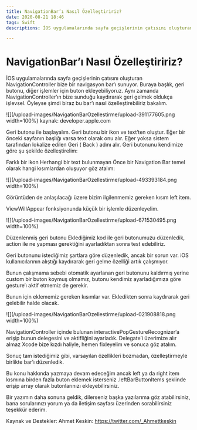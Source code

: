 ```yaml
---
title: NavigationBar’ı Nasıl Özelleştiririz?
date: 2020-08-21 18:46
tags: Swift
descriptions: İOS uygulamalarında sayfa geçişlerinin çatısını oluşturan NavigationController bize bir navigasyon bar‘ı sunuyor. Buraya başlık, geri butonu, diğer işlemler için buton ekleyebiliyoruz. Aynı zamanda NavigationController‘ın bize sunduğu kaydırarak geri gelmek oldukça işlevsel. Öyleyse şimdi biraz bu bar’ı nasıl özelleştirebiliriz bakalım.

---
```

# NavigationBar’ı Nasıl Özelleştiririz?
İOS uygulamalarında sayfa geçişlerinin çatısını oluşturan NavigationController bize bir navigasyon bar‘ı sunuyor. Buraya başlık, geri butonu, diğer işlemler için buton ekleyebiliyoruz. Aynı zamanda NavigationController‘ın bize sunduğu kaydırarak geri gelmek oldukça işlevsel. Öyleyse şimdi biraz bu bar’ı nasıl özelleştirebiliriz bakalım.


![](/upload-images/NavigationBarOzellestirme/upload-391177605.png width=100%)
kaynak: developer.apple.com



Geri butonu ile başlayalım. Geri butonu bir ikon ve text‘ten oluştur. Eğer bir önceki sayfanın başlığı varsa text olarak onu alır. Eğer yoksa sistem tarafından lokalize edilen Geri ( Back ) adını alır. Geri butonunu kendimize göre şu şekilde özelleştirelim:

Farklı bir ikon
Herhangi bir text bulunmayan
Önce bir Navigation Bar temel olarak hangi kısımlardan oluşuyor göz atalım:


![](/upload-images/NavigationBarOzellestirme/upload-493393184.png width=100%)

Görüntüden de anlaşılacağı üzere bizim ilgilenmemiz gereken kısım left item.

ViewWillAppear fonksiyonunda küçük bir işlemle düzenleyelim.


![](/upload-images/NavigationBarOzellestirme/upload-671530495.png width=100%)

Düzenlenmiş geri butonu
Eklediğimiz kod ile geri butonumuzu düzenledik, action ile ne yapması gerektiğini ayarladıktan sonra test edebiliriz.

Geri butonunu istediğimiz şartlara göre düzenledik, ancak bir sorun var. iOS kullanıcılarının alıştığı kaydırarak geri gelme özelliği artık çalışmıyor.

Bunun çalışmama sebebi otomatik ayarlanan geri butonunu kaldırmış yerine custom bir buton koymuş olmamız, butonu kendimiz ayarladığımıza göre gesture‘ı aktif etmemiz de gerekir.

Bunun için eklememiz gereken kısımlar var. Ekledikten sonra kaydırarak geri gelebilir halde olacak.


![](/upload-images/NavigationBarOzellestirme/upload-021908818.png width=100%)

NavigationController içinde bulunan interactivePopGestureRecognizer‘a erişip bunun delegesini ve aktifliğini ayarladık. Delegate’i üzerimize alır almaz Xcode bize kızdı haliyle, hemen fixleyelim ve sonuca göz atalım.

Sonuç tam istediğimiz gibi, varsayılan özellikleri bozmadan, özelleştirmeyle birlikte bar’ı düzenledik.

Bu konu hakkında yazmaya devam edeceğim ancak left ya da right item kısmına birden fazla buton eklemek isterseniz .leftBarButtonItems şeklinde erişip array olarak butonlarınızı ekleyebilirsiniz.

Bir yazımın daha sonuna geldik, dilerseniz başka yazılarıma göz atabilirsiniz, bana sorularınızı yorum ya da iletişim sayfası üzerinden sorabilirsiniz teşekkür ederim.

Kaynak ve Destekler:
Ahmet Keskin: https://twitter.com/_Ahmettkeskin



